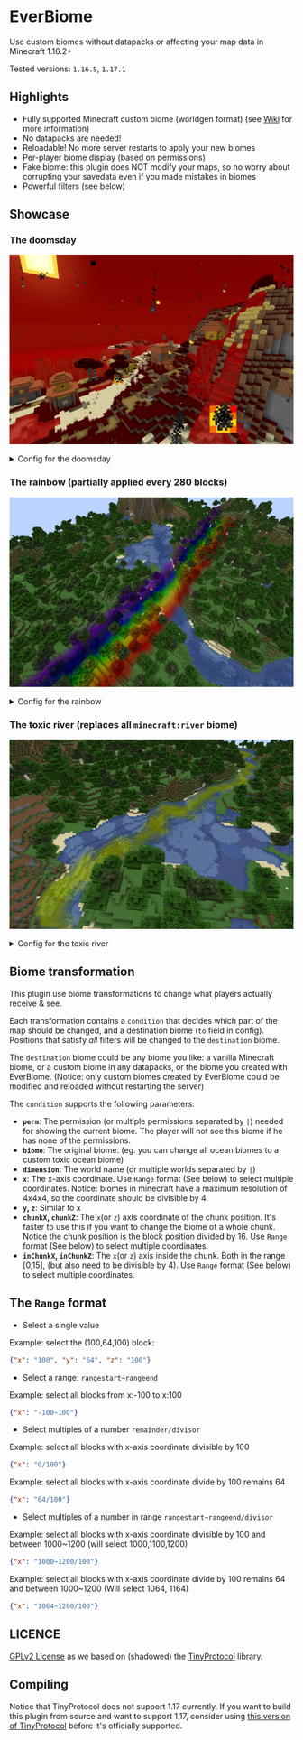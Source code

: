 # EverBiome

Use custom biomes without datapacks or affecting your map data in Minecraft 1.16.2+

Tested versions: `1.16.5`, `1.17.1`

## Highlights

- Fully supported Minecraft custom biome (worldgen format) (see [Wiki](https://minecraft.fandom.com/wiki/Custom_world_generation) for more information)
- No datapacks are needed!
- Reloadable! No more server restarts to apply your new biomes
- Per-player biome display (based on permissions)
- Fake biome: this plugin does NOT modify your maps, so no worry about corrupting your savedata even if you made mistakes in biomes
- Powerful filters (see below)

## Showcase

### The doomsday
[![The doomsday biome](https://github.com/EverMCServer/EverBiome/blob/gh-pages/doomsday.min.jpg?raw=true)](https://github.com/EverMCServer/EverBiome/blob/gh-pages/doomsday.png?raw=true)

<details>
  <summary>Config for the doomsday</summary>
  
  <details>
    <summary>config.json</summary>
  
  ```json
[
    {
        "condition": {
        },
        "to": "everbiome:doomsday"
    }
]
  ```

</details>

<details>
    <summary>biomes/doomsday.json</summary>
  
```json
{
  "scale": 0.1,
  "effects": {
    "sky_color": 7798784,
    "fog_color": 8912896,
    "water_color": 16711680,
    "water_fog_color": 16711680,
    "grass_color": 7798784,
    "foliage_color": 7798784,
    "particle": {
      "probability": 0.01,
      "options": {
        "type": "minecraft:lava"
      }
    },
    "additions_sound": {
      "sound": "minecraft:ambient.cave",
      "tick_chance": 0.01
    }
  },
  "precipitation": "rain",
  "temperature": 2.0,
  "downfall": 0.0,
  "category": "the_end",
  "parent": "the_end",
  "depth": -1.0
}
```

</details>
  
</details>


### The rainbow (partially applied every 280 blocks)

[![The rainbow](https://github.com/EverMCServer/EverBiome/blob/gh-pages/rainbow.min.jpg?raw=true)](https://github.com/EverMCServer/EverBiome/blob/gh-pages/rainbow.png?raw=true)
<details>
  <summary>Config for the rainbow</summary>
  
  <details>
    <summary>config.json</summary>
  
  ```json
[
    {
        "condition": {
            "x": "0/280"
        },
        "to": "everbiome:red"
    },
    {
        "condition": {
            "x": "4/280"
        },
        "to": "everbiome:orange"
    },
    {
        "condition": {
            "x": "8/280"
        },
        "to": "everbiome:yellow"
    },
    {
        "condition": {
            "x": "12/280"
        },
        "to": "everbiome:green"
    },
    {
        "condition": {
            "x": "16/280"
        },
        "to": "everbiome:blue"
    },
    {
        "condition": {
            "x": "20/280"
        },
        "to": "everbiome:indigo"
    },
    {
        "condition": {
            "x": "24/280"
        },
        "to": "everbiome:violet"
    }
]
  ```

</details>

<details>
    <summary>biomes/red.json</summary>
  
```json
{
  "scale": 0.1,
  "effects": {
    "sky_color": 8103167,
    "fog_color": 16711680,
    "water_color": 16711680,
    "water_fog_color": 16711680,
    "grass_color": 16711680,
    "foliage_color": 16711680
  },
  "precipitation": "rain",
  "temperature": 0.5,
  "downfall": 0.5,
  "category": "ocean",
  "depth": -1.0
}
```

</details>

<details>
    <summary>biomes/orange.json</summary>
  
```json
{
  "scale": 0.1,
  "effects": {
    "sky_color": 8103167,
    "fog_color": 16744192,
    "water_color": 16744192,
    "water_fog_color": 16744192,
    "grass_color": 16744192,
    "foliage_color": 16744192
  },
  "precipitation": "rain",
  "temperature": 0.5,
  "downfall": 0.5,
  "category": "ocean",
  "depth": -1.0
}
```

</details>

<details>
    <summary>biomes/yellow.json</summary>
  
```json
{
  "scale": 0.1,
  "effects": {
    "sky_color": 8103167,
    "fog_color": 16776960,
    "water_color": 16776960,
    "water_fog_color": 16776960,
    "grass_color": 16776960,
    "foliage_color": 16776960
  },
  "precipitation": "rain",
  "temperature": 0.5,
  "downfall": 0.5,
  "category": "ocean",
  "depth": -1.0
}
```

</details>

<details>
    <summary>biomes/green.json</summary>
  
```json
{
  "scale": 0.1,
  "effects": {
    "sky_color": 8103167,
    "fog_color": 65280,
    "water_color": 65280,
    "water_fog_color": 65280,
    "grass_color": 65280,
    "foliage_color": 65280
  },
  "precipitation": "rain",
  "temperature": 0.5,
  "downfall": 0.5,
  "category": "ocean",
  "depth": -1.0
}
```

</details>

<details>
    <summary>biomes/blue.json</summary>
  
```json
{
  "scale": 0.1,
  "effects": {
    "sky_color": 8103167,
    "fog_color": 255,
    "water_color": 255,
    "water_fog_color": 255,
    "grass_color": 255,
    "foliage_color": 255
  },
  "precipitation": "rain",
  "temperature": 0.5,
  "downfall": 0.5,
  "category": "ocean",
  "depth": -1.0
}
```

</details>

<details>
    <summary>biomes/indigo.json</summary>
  
```json
{
  "scale": 0.1,
  "effects": {
    "sky_color": 8103167,
    "fog_color": 3025759,
    "water_color": 3025759,
    "water_fog_color": 3025759,
    "grass_color": 3025759,
    "foliage_color": 3025759
  },
  "precipitation": "rain",
  "temperature": 0.5,
  "downfall": 0.5,
  "category": "ocean",
  "depth": -1.0
}
```

</details>

<details>
    <summary>biomes/violet.json</summary>
  
```json
{
  "scale": 0.1,
  "effects": {
    "sky_color": 8103167,
    "fog_color": 9109759,
    "water_color": 9109759,
    "water_fog_color": 9109759,
    "grass_color": 9109759,
    "foliage_color": 9109759
  },
  "precipitation": "rain",
  "temperature": 0.5,
  "downfall": 0.5,
  "category": "ocean",
  "depth": -1.0
}
```

</details>

</details>

### The toxic river (replaces all `minecraft:river` biome)

[![The toxic water](https://github.com/EverMCServer/EverBiome/blob/gh-pages/toxic_river.min.jpg?raw=true)](https://github.com/EverMCServer/EverBiome/blob/gh-pages/toxic_river.png?raw=true)

<details>
  <summary>Config for the toxic river</summary>
  
  <details>
    <summary>config.json</summary>
  
  ```json
[
    {
        "condition": {
            "biome": "minecraft:river"
        },
        "to": "everbiome:ocean_toxic"
    }
]
  ```

</details>

<details>
    <summary>biomes/ocean_toxic.json</summary>
  
```json
{
  "scale": 0.1,
  "effects": {
    "sky_color": 8103167,
    "fog_color": 12638463,
    "water_color": 11523840,
    "water_fog_color": 4675328
  },
  "precipitation": "rain",
  "temperature": 0.5,
  "downfall": 0.5,
  "category": "ocean",
  "depth": -1.0
}
```

</details>
  
</details>

## Biome transformation

This plugin use biome transformations to change what players actually receive & see. 

Each transformation contains a `condition` that decides which part of the map should be changed, and a destination biome (`to` field in config). Positions that satisfy *all* filters will be changed to the `destination` biome. 

The `destination` biome could be any biome you like: a vanilla Minecraft biome, or a custom biome in any datapacks, or the biome you created with EverBiome. (Notice: only custom biomes created by EverBiome could be modified and reloaded without restarting the server)

The `condition` supports the following parameters:

- **`perm`**: The permission (or multiple permissions separated by `|`) needed for showing the current biome. The player will not see this biome if he has none of the permissions.
- **`biome`**: The original biome. (eg. you can change all ocean biomes to a custom toxic ocean biome) 
- **`dimension`**: The world name (or multiple worlds separated by `|`)
- **`x`**: The x-axis coordinate. Use `Range` format (See below) to select multiple coordinates. Notice: biomes in minecraft have a maximum resolution of 4x4x4, so the coordinate should be divisible by 4.
- **`y`, `z`**: Similar to **`x`**
- **`chunkX`, `chunkZ`**: The `x`(or `z`) axis coordinate of the chunk position. It's faster to use this if you want to change the biome of a whole chunk. Notice the chunk position is the block position divided by 16. Use `Range` format (See below) to select multiple coordinates. 
- **`inChunkX`, `inChunkZ`**: The `x`(or `z`) axis inside the chunk. Both in the range [0,15], (but also need to be divisible by 4). Use `Range` format (See below) to select multiple coordinates. 

## The `Range` format

- Select a single value

Example: select the (100,64,100) block:
```json
{"x": "100", "y": "64", "z": "100"}
```

- Select a range: `rangestart~rangeend`

Example: select all blocks from x:-100 to x:100
```json
{"x": "-100~100"}
```

- Select multiples of a number `remainder/divisor`

Example: select all blocks with x-axis coordinate divisible by 100
```json
{"x": "0/100"}
```

Example: select all blocks with x-axis coordinate divide by 100 remains 64
```json
{"x": "64/100"}
```

- Select multiples of a number in range `rangestart~rangeend/divisor`

Example: select all blocks with x-axis coordinate divisible by 100 and between 1000~1200 (will select 1000,1100,1200)
```json
{"x": "1000~1200/100"}
```

Example: select all blocks with x-axis coordinate divide by 100 remains 64 and between 1000~1200 (Will select 1064, 1164)
```json
{"x": "1064~1200/100"}
```

## LICENCE

[GPLv2 License](https://github.com/EverMCServer/EverBiome/blob/master/LICENSE) as we based on (shadowed) the [TinyProtocol](https://github.com/aadnk/ProtocolLib/tree/master/TinyProtocol) library.

## Compiling

Notice that TinyProtocol does not support 1.17 currently. If you want to build this plugin from source and want to support 1.17, consider using [this version of TinyProtocol](https://github.com/aadnk/ProtocolLib/pull/194) before it's officially supported.

